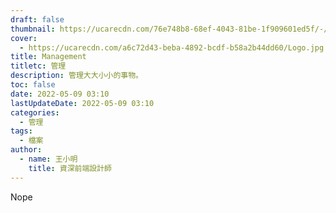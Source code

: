```yaml
---
draft: false
thumbnail: https://ucarecdn.com/76e748b8-68ef-4043-81be-1f909601ed5f/-/format/auto/-/quality/smart/三角東東封面
cover:
  - https://ucarecdn.com/a6c72d43-beba-4892-bcdf-b58a2b44dd60/Logo.jpg
title: Management
titletc: 管理
description: 管理大大小小的事物。
toc: false
date: 2022-05-09 03:10
lastUpdateDate: 2022-05-09 03:10
categories:
  - 管理
tags:
  - 檔案
author:
  - name: 王小明
    title: 資深前端設計師
---
```

Nope